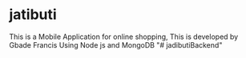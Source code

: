 # jatibuti
This is a Mobile Application for online shopping, This is developed by Gbade Francis Using Node js and MongoDB
"# jadibutiBackend" 
